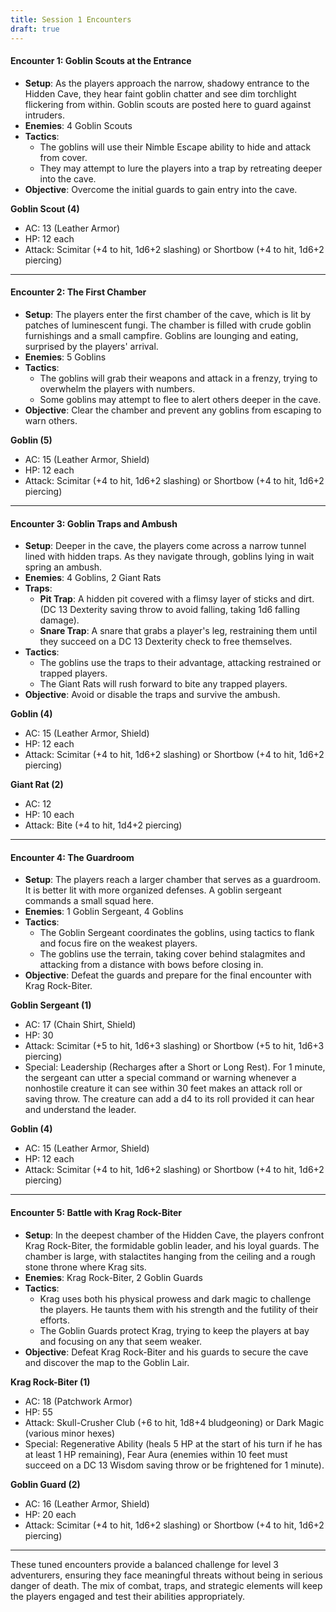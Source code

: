 ```yaml
---
title: Session 1 Encounters
draft: true
---
```



#### Encounter 1: Goblin Scouts at the Entrance

- **Setup**: As the players approach the narrow, shadowy entrance to the Hidden Cave, they hear faint goblin chatter and see dim torchlight flickering from within. Goblin scouts are posted here to guard against intruders.
- **Enemies**: 4 Goblin Scouts
- **Tactics**:
  - The goblins will use their Nimble Escape ability to hide and attack from cover.
  - They may attempt to lure the players into a trap by retreating deeper into the cave.
- **Objective**: Overcome the initial guards to gain entry into the cave.

**Goblin Scout (4)**

- AC: 13 (Leather Armor)
- HP: 12 each
- Attack: Scimitar (+4 to hit, 1d6+2 slashing) or Shortbow (+4 to hit, 1d6+2 piercing)

---

#### Encounter 2: The First Chamber

- **Setup**: The players enter the first chamber of the cave, which is lit by patches of luminescent fungi. The chamber is filled with crude goblin furnishings and a small campfire. Goblins are lounging and eating, surprised by the players' arrival.
- **Enemies**: 5 Goblins
- **Tactics**:
  - The goblins will grab their weapons and attack in a frenzy, trying to overwhelm the players with numbers.
  - Some goblins may attempt to flee to alert others deeper in the cave.
- **Objective**: Clear the chamber and prevent any goblins from escaping to warn others.

**Goblin (5)**

- AC: 15 (Leather Armor, Shield)
- HP: 12 each
- Attack: Scimitar (+4 to hit, 1d6+2 slashing) or Shortbow (+4 to hit, 1d6+2 piercing)

---

#### Encounter 3: Goblin Traps and Ambush

- **Setup**: Deeper in the cave, the players come across a narrow tunnel lined with hidden traps. As they navigate through, goblins lying in wait spring an ambush.
- **Enemies**: 4 Goblins, 2 Giant Rats
- **Traps**:
  - **Pit Trap**: A hidden pit covered with a flimsy layer of sticks and dirt. (DC 13 Dexterity saving throw to avoid falling, taking 1d6 falling damage).
  - **Snare Trap**: A snare that grabs a player's leg, restraining them until they succeed on a DC 13 Dexterity check to free themselves.
- **Tactics**:
  - The goblins use the traps to their advantage, attacking restrained or trapped players.
  - The Giant Rats will rush forward to bite any trapped players.
- **Objective**: Avoid or disable the traps and survive the ambush.

**Goblin (4)**

- AC: 15 (Leather Armor, Shield)
- HP: 12 each
- Attack: Scimitar (+4 to hit, 1d6+2 slashing) or Shortbow (+4 to hit, 1d6+2 piercing)

**Giant Rat (2)**

- AC: 12
- HP: 10 each
- Attack: Bite (+4 to hit, 1d4+2 piercing)

---

#### Encounter 4: The Guardroom

- **Setup**: The players reach a larger chamber that serves as a guardroom. It is better lit with more organized defenses. A goblin sergeant commands a small squad here.
- **Enemies**: 1 Goblin Sergeant, 4 Goblins
- **Tactics**:
  - The Goblin Sergeant coordinates the goblins, using tactics to flank and focus fire on the weakest players.
  - The goblins use the terrain, taking cover behind stalagmites and attacking from a distance with bows before closing in.
- **Objective**: Defeat the guards and prepare for the final encounter with Krag Rock-Biter.

**Goblin Sergeant (1)**

- AC: 17 (Chain Shirt, Shield)
- HP: 30
- Attack: Scimitar (+5 to hit, 1d6+3 slashing) or Shortbow (+5 to hit, 1d6+3 piercing)
- Special: Leadership (Recharges after a Short or Long Rest). For 1 minute, the sergeant can utter a special command or warning whenever a nonhostile creature it can see within 30 feet makes an attack roll or saving throw. The creature can add a d4 to its roll provided it can hear and understand the leader.

**Goblin (4)**

- AC: 15 (Leather Armor, Shield)
- HP: 12 each
- Attack: Scimitar (+4 to hit, 1d6+2 slashing) or Shortbow (+4 to hit, 1d6+2 piercing)

---

#### Encounter 5: Battle with Krag Rock-Biter

- **Setup**: In the deepest chamber of the Hidden Cave, the players confront Krag Rock-Biter, the formidable goblin leader, and his loyal guards. The chamber is large, with stalactites hanging from the ceiling and a rough stone throne where Krag sits.
- **Enemies**: Krag Rock-Biter, 2 Goblin Guards
- **Tactics**:
  - Krag uses both his physical prowess and dark magic to challenge the players. He taunts them with his strength and the futility of their efforts.
  - The Goblin Guards protect Krag, trying to keep the players at bay and focusing on any that seem weaker.
- **Objective**: Defeat Krag Rock-Biter and his guards to secure the cave and discover the map to the Goblin Lair.

**Krag Rock-Biter (1)**

- AC: 18 (Patchwork Armor)
- HP: 55
- Attack: Skull-Crusher Club (+6 to hit, 1d8+4 bludgeoning) or Dark Magic (various minor hexes)
- Special: Regenerative Ability (heals 5 HP at the start of his turn if he has at least 1 HP remaining), Fear Aura (enemies within 10 feet must succeed on a DC 13 Wisdom saving throw or be frightened for 1 minute).

**Goblin Guard (2)**

- AC: 16 (Leather Armor, Shield)
- HP: 20 each
- Attack: Scimitar (+4 to hit, 1d6+2 slashing) or Shortbow (+4 to hit, 1d6+2 piercing)

---

These tuned encounters provide a balanced challenge for level 3 adventurers, ensuring they face meaningful threats without being in serious danger of death. The mix of combat, traps, and strategic elements will keep the players engaged and test their abilities appropriately.